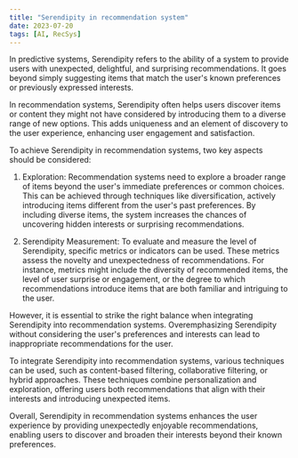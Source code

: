 ```yaml
---
title: "Serendipity in recommendation system"
date: 2023-07-20
tags: [AI, RecSys]
---
```

In predictive systems, Serendipity refers to the ability of a system to provide users with unexpected, delightful, and surprising recommendations. It goes beyond simply suggesting items that match the user's known preferences or previously expressed interests.

In recommendation systems, Serendipity often helps users discover items or content they might not have considered by introducing them to a diverse range of new options. This adds uniqueness and an element of discovery to the user experience, enhancing user engagement and satisfaction.

To achieve Serendipity in recommendation systems, two key aspects should be considered:

1. Exploration: Recommendation systems need to explore a broader range of items beyond the user's immediate preferences or common choices. This can be achieved through techniques like diversification, actively introducing items different from the user's past preferences. By including diverse items, the system increases the chances of uncovering hidden interests or surprising recommendations.

2. Serendipity Measurement: To evaluate and measure the level of Serendipity, specific metrics or indicators can be used. These metrics assess the novelty and unexpectedness of recommendations. For instance, metrics might include the diversity of recommended items, the level of user surprise or engagement, or the degree to which recommendations introduce items that are both familiar and intriguing to the user.

However, it is essential to strike the right balance when integrating Serendipity into recommendation systems. Overemphasizing Serendipity without considering the user's preferences and interests can lead to inappropriate recommendations for the user.

To integrate Serendipity into recommendation systems, various techniques can be used, such as content-based filtering, collaborative filtering, or hybrid approaches. These techniques combine personalization and exploration, offering users both recommendations that align with their interests and introducing unexpected items.

Overall, Serendipity in recommendation systems enhances the user experience by providing unexpectedly enjoyable recommendations, enabling users to discover and broaden their interests beyond their known preferences.
